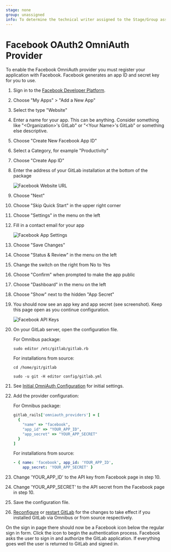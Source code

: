 ```yaml
---
stage: none
group: unassigned
info: To determine the technical writer assigned to the Stage/Group associated with this page, see https://about.gitlab.com/handbook/engineering/ux/technical-writing/#assignments
---
```


# Facebook OAuth2 OmniAuth Provider

To enable the Facebook OmniAuth provider you must register your application with Facebook. Facebook generates an app ID and secret key for you to use.

1. Sign in to the [Facebook Developer Platform](https://developers.facebook.com/).

1. Choose "My Apps" &gt; "Add a New App"

1. Select the type "Website"

1. Enter a name for your app. This can be anything. Consider something like "&lt;Organization&gt;'s GitLab" or "&lt;Your Name&gt;'s GitLab" or
   something else descriptive.

1. Choose "Create New Facebook App ID"

1. Select a Category, for example "Productivity"

1. Choose "Create App ID"

1. Enter the address of your GitLab installation at the bottom of the package

   ![Facebook Website URL](img/facebook_website_url.png)

1. Choose "Next"

1. Choose "Skip Quick Start" in the upper right corner

1. Choose "Settings" in the menu on the left

1. Fill in a contact email for your app

   ![Facebook App Settings](img/facebook_app_settings.png)

1. Choose "Save Changes"

1. Choose "Status & Review" in the menu on the left

1. Change the switch on the right from No to Yes

1. Choose "Confirm" when prompted to make the app public

1. Choose "Dashboard" in the menu on the left

1. Choose "Show" next to the hidden "App Secret"

1. You should now see an app key and app secret (see screenshot). Keep this page open as you continue configuration.

   ![Facebook API Keys](img/facebook_api_keys.png)

1. On your GitLab server, open the configuration file.

   For Omnibus package:

   ```shell
   sudo editor /etc/gitlab/gitlab.rb
   ```

   For installations from source:

   ```shell
   cd /home/git/gitlab

   sudo -u git -H editor config/gitlab.yml
   ```

1. See [Initial OmniAuth Configuration](omniauth.md#initial-omniauth-configuration) for initial settings.

1. Add the provider configuration:

   For Omnibus package:

   ```ruby
   gitlab_rails['omniauth_providers'] = [
     {
       "name" => "facebook",
       "app_id" => "YOUR_APP_ID",
       "app_secret" => "YOUR_APP_SECRET"
     }
   ]
   ```

   For installations from source:

   ```yaml
   - { name: 'facebook', app_id: 'YOUR_APP_ID',
       app_secret: 'YOUR_APP_SECRET' }
   ```

1. Change 'YOUR_APP_ID' to the API key from Facebook page in step 10.

1. Change 'YOUR_APP_SECRET' to the API secret from the Facebook page in step 10.

1. Save the configuration file.

1. [Reconfigure](../administration/restart_gitlab.md#omnibus-gitlab-reconfigure) or [restart GitLab](../administration/restart_gitlab.md#installations-from-source) for the changes to take effect if you
   installed GitLab via Omnibus or from source respectively.

On the sign in page there should now be a Facebook icon below the regular sign in form. Click the icon to begin the authentication process. Facebook asks the user to sign in and authorize the GitLab application. If everything goes well the user is returned to GitLab and signed in.
